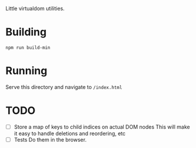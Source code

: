 Little virtualdom utilities.

# Building

`npm run build-min`

# Running

Serve this directory and navigate to `/index.html`

# TODO

- [ ] Store a map of keys to child indices on actual DOM nodes
This will make it easy to handle deletions and reordering, etc
- [ ] Tests
Do them in the browser.